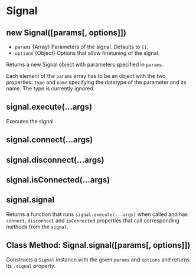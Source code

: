 # Signal

## new Signal(\[params\[, options\]\])

* `params` {Array} Parameters of the signal. Defaults to `[]`.
* `options` {Object} Options that allow finetuning of the signal.

Returns a new Signal object with parameters specified in `params`.

Each element of the `params` array has to be an object with the two properties:
`type` and `name` specifying the datatype of the parameter and its name.
The type is currently ignored.

## signal.execute(...args)

Executes the signal.

## signal.connect(...args)

## signal.disconnect(...args)

## signal.isConnected(...args)

## signal.signal

Returns a function that runs `signal.execute(...args)` when called and has
`connect`, `disconnect` and `isConnected` properties that call corresponding
methods from the `signal`.

## Class Method: Signal.signal(\[params\[, options\]\])

Constructs a `Signal` instance with the given `params` and `options` and returns
its `.signal` property.
